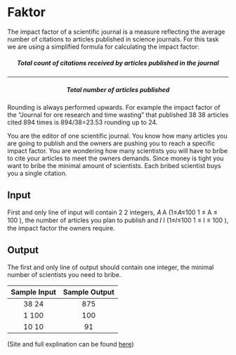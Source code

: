 # Faktor
The impact factor of a scientific journal is a measure reflecting the average number of citations to articles published in science journals. For this task we are using a simplified formula for calculating the impact factor:

<html><center>

##### Total count of citations received by articles published in the journal 
-----
##### Total number of articles published

</center></html>

Rounding is always performed upwards. For example the impact factor of the “Journal for ore research and time wasting” that published 38
38 articles cited 894 times is 894/38=23.53 rounding up to 24.

You are the editor of one scientific journal. You know how many articles you are going to publish and the owners are pushing you to reach a specific impact factor. You are wondering how many scientists you will have to bribe to cite your articles to meet the owners demands. Since money is tight you want to bribe the minimal amount of scientists. Each bribed scientist buys you a single citation.

## Input
First and only line of input will contain 2
2
 integers, 𝐴
A
 (1≤𝐴≤100
1
≤
A
≤
100
), the number of articles you plan to publish and 𝐼
I
 (1≤𝐼≤100
1
≤
I
≤
100
), the impact factor the owners require.

## Output
The first and only line of output should contain one integer, the minimal number of scientists you need to bribe.

|Sample Input   |Sample Output    |
|:-------------:|:---------------:|
|38 24          |875              |
|1 100          |100              |
|10 10          |91               |

(Site and full explination can be found [here](https://open.kattis.com/problems/faktor))
